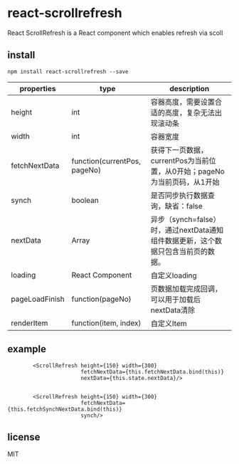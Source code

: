 # react-scrollrefresh

React ScrollRefresh is a React component which enables refresh via scoll

## install

```
npm install react-scrollrefresh --save
```


| properties   | type                         | description|
|--------------|------------------------------|------------|
| height       | int                          | 容器高度，需要设置合适的高度，复杂无法出现滚动条 |
| width        | int                          | 容器宽度 |
|fetchNextData | function(currentPos, pageNo) | 获得下一页数据，currentPos为当前位置，从0开始；pageNo为当前页码，从1开始 |
| synch        | boolean                      | 是否同步执行数据查询，缺省：false|
| nextData     | Array                        | 异步（synch=false）时，通过nextData通知组件数据更新，这个数据只包含当前页的数据。|
| loading      | React Component              | 自定义loading |
| pageLoadFinish| function(pageNo)            | 页数据加载完成回调，可以用于加载后nextData清除 |
| renderItem   | function(item, index)        | 自定义Item   |


## example

```
        <ScrollRefresh height={150} width={300}
                       fetchNextData={this.fetchNextData.bind(this)}
                       nextData={this.state.nextData}/>
                       
                       
        <ScrollRefresh height={150} width={300}
                       fetchNextData={this.fetchSynchNextData.bind(this)}
                       synch/>
```


## license

MIT

